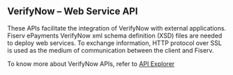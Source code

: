 ## VerifyNow – Web Service API

These APIs facilitate the integration of VerifyNow with external applications. Fiserv ePayments VerifyNow xml schema definition (XSD) files are needed to deploy web services. To exchange information, HTTP protocol over SSL is used as the medium of communication between the client and Fiserv.

To know more about VerifyNow APIs, refer to [API Explorer](?)


